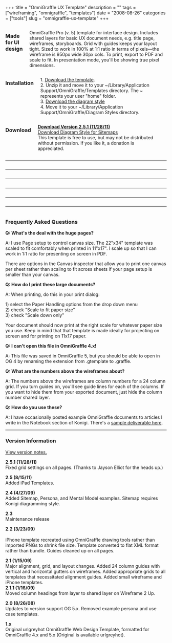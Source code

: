 +++
title = "OmniGraffle UX Template"
description = ""
tags = ["wireframing", "omnigraffle", "templates"]
date = "2008-08-26"
categories = ["tools"]
slug = "omnigraffle-ux-template"
+++



<div class="row">
  <div class="columns small-12 medium-4">
    <h3>Made for UI design</h3>
    <p>OmniGraffle Pro (v. 5) template for interface design. Includes shared layers for basic UX document needs, e.g. title page, wireframes, storyboards. Grid with guides keeps your layout tight.  Sized to work in 100% at 1:1 ratio in terms of pixels&#8212;the wireframe is 950px wide 30px cols. To print, export to PDF and scale to fit. In presentation mode, you'll be showing true pixel dimensions.</p>
  </div>
  <div class="columns small-12 medium-4">
    <h3>Installation</h3>
    <p>1. <a href="//media.konigi.com/tools/og-ux-template/Konigi-UX-Template-2-5-1.gtemplate.zip">Download the template</a>.<br />
    2. Unzip it and move it to your ~/Library/Application Support/OmniGraffle/Templates directory. The ~ represents your user "home" folder.<br />
    3. <a href="//media.konigi.com/tools/og-ux-template/Konigi.gdiagramstyle.zip">Download the diagram style</a><br />
    4. Move it to your ~/Library/Application Support/OmniGraffle/Diagram Styles directory.
    </p>
  </div>
  <div class="columns small-12 medium-4">
    <h3>Download</h3>
    <p><strong><a href="//media.konigi.com/tools/og-ux-template/Konigi-UX-Template-2-5-1.gtemplate.zip">Download Version 2.5.1 (11/28/11)</a></strong><br />
    <a href="//media.konigi.com/tools/og-ux-template/Konigi.gdiagramstyle.zip">Download Diagram Style for Sitemaps</a><br />
    <span class="t10">This template is free to use, but may not be distributed without permission. If you like it, a donation is appreciated.</span></p>
    <form action="https://www.paypal.com/cgi-bin/webscr" method="post" class="mar0 pad0">
    <input type="image" src="https://www.paypal.com/en_US/i/btn/btn_donate_SM.gif" border="0" name="submit" alt=""  class="mar0 pad0 paypal" style="background-color: #fff;" /><br />
    <input type="hidden" name="cmd" value="_s-xclick" class="mar0 pad0" /><br />
    <input type="hidden" name="hosted_button_id" value="2318535" class="mar0 pad0" /><br />
    <img alt="" border="0" src="https://www.paypal.com/en_US/i/scr/pixel.gif" width="1" height="1" class="mar0 pad0" /><br />
    </form>
  </div>
</div>

<hr>

<div class="row">
  <div class="columns small-12 medium-4">
  <a href="//media.konigi.com/tools/og-ux-template/Title_of_Document.png" class="group" rel="group"><img class="img-responsive" src="//media.konigi.com/tools/og-ux-template/Title_of_Document-thumb.png" alt="" /></a>
  </div>
  <div class="columns small-12 medium-4">
  <a href="//media.konigi.com/tools/og-ux-template/Persona_Overview.png" class="group" rel="group"><img class="img-responsive" src="//media.konigi.com/tools/og-ux-template/Persona_Overview-thumb.png" alt="" /></a>
  </div>
  <div class="columns small-12 medium-4">
  <a href="//media.konigi.com/tools/og-ux-template/Detailed_Persona.png" class="group" rel="group"><img class="img-responsive" src="//media.konigi.com/tools/og-ux-template/Detailed_Persona-thumb.png" alt="" /></a>
  </div>
</div>

<hr>

<div class="row">
  <div class="columns small-12 medium-4">
  <a href="//media.konigi.com/tools/og-ux-template/Mental_Model.png" class="group" rel="group"><img class="img-responsive" src="//media.konigi.com/tools/og-ux-template/Mental_Model-thumb.png" alt="" /></a>
  </div>
  <div class="columns small-12 medium-4">
  <a href="//media.konigi.com/tools/og-ux-template/Site_Map.png" class="group" rel="group"><img class="img-responsive" src="//media.konigi.com/tools/og-ux-template/Site_Map-thumb.png" alt="" /></a>
  </div>
  <div class="columns small-12 medium-4">
  <a href="//media.konigi.com/tools/og-ux-template/Wireframe_1_Up.png" class="group" rel="group"><img class="img-responsive" src="//media.konigi.com/tools/og-ux-template/Wireframe_1_Up-thumb.png" alt="" /></a>
  </div>
</div>

<hr>

<div class="row">
  <div class="columns small-12 medium-4">
  <a href="//media.konigi.com/tools/og-ux-template/Wireframe_Guides.png" class="group" rel="group"><img class="img-responsive" src="//media.konigi.com/tools/og-ux-template/Wireframe_Guides-thumb.png" alt="" /></a>
  </div>
  <div class="columns small-12 medium-4">
  <a href="//media.konigi.com/tools/og-ux-template/Wireframe_2_Up.png" class="group" rel="group"><img class="img-responsive" src="//media.konigi.com/tools/og-ux-template/Wireframe_2_Up-thumb.png" alt="" /></a>
  </div>
  <div class="columns small-12 medium-4">
  <a href="//media.konigi.com/tools/og-ux-template/Wireframe_Storyboard.png" class="group" rel="group"><img class="img-responsive" src="//media.konigi.com/tools/og-ux-template/Wireframe_Storyboard-thumb.png" alt="" /></a>
  </div>
</div>

<hr>

<div class="row">
  <div class="columns small-12 medium-4">
  <a href="//media.konigi.com/tools/og-ux-template/Small_Wireframe.png" class="group" rel="group"><img class="img-responsive" src="//media.konigi.com/tools/og-ux-template/Small_Wireframe-thumb.png" alt="" /></a>
  </div>
  <div class="columns small-12 medium-4">
  <a href="//media.konigi.com/tools/og-ux-template/Storyboard.png" class="group" rel="group"><img class="img-responsive" src="//media.konigi.com/tools/og-ux-template/Storyboard-thumb.png" alt="" /></a>
  </div>
  <div class="columns small-12 medium-4">
  <a href="//media.konigi.com/tools/og-ux-template/Storyboard_Notes.png" class="group" rel="group"><img class="img-responsive" src="//media.konigi.com/tools/og-ux-template/Storyboard_Notes-thumb.png" alt="" /></a>
  </div>
</div>

<hr>

<div class="row">
  <div class="columns small-12 medium-4">
  <a href="//media.konigi.com/tools/og-ux-template/iPhone_Wireframe.png" class="group" rel="group"><img class="img-responsive" src="//media.konigi.com/tools/og-ux-template/iPhone_Wireframe-thumb.png" alt="" /></a>
  </div>
  <div class="columns small-12 medium-4">
  <a href="//media.konigi.com/tools/og-ux-template/iPad_Portrait_1_Up.png" class="group" rel="group"><img class="img-responsive" src="//media.konigi.com/tools/og-ux-template/iPad_Portrait_1_Up-thumb.png" alt="" /></a>
  </div>
  <div class="columns small-12 medium-4">
  <a href="//media.konigi.com/tools/og-ux-template/iPad_Portrait_2_Up.png" class="group" rel="group"><img class="img-responsive" src="//media.konigi.com/tools/og-ux-template/iPad_Portrait_2_Up-thumb.png" alt="" /></a>
  </div>
</div>

<hr>

<a href="//media.konigi.com/tools/og-ux-template/iPad_Landscape_1_Up.png" class="group" rel="group"><img class="img-responsive" src="//media.konigi.com/tools/og-ux-template/iPad_Landscape_1_Up-thumb.png" alt="" /></a>

<div class="faq">
<h3>Frequently Asked Questions</h3>
<p><strong>Q: What's the deal with the huge pages?</strong></p>
<p>A: I use Page setup to control canvas size. The 22"x34" template was scaled to fit comfortably when printed in 11"x17". I scale up so that I can work in 1:1 ratio for presenting on screen in PDF.</p>
<p>There are options in the Canvas inspector that allow you to print one canvas per sheet rather than scaling to fit across sheets if your page setup is smaller than your canvas.</p>
<p><strong>Q: How do I print these large documents?</strong></p>
<p>A: When printing, do this in your print dialog:</p>
<p>1) select the Paper Handling options from the drop down menu<br />
2) check "Scale to fit paper size"<br />
3) check "Scale down only"</p>
<p>Your document should now print at the right scale for whatever paper size you use. Keep in mind that that template is made ideally for projecting on screen and for printing on 11x17 paper.</p>
<p><strong>Q: I can't open this file in OmniGraffle 4.x!</strong></p>
<p>A: This file was saved in OmniGraffle 5, but you should be able to open in OG 4 by renaming the extension from .gtemplate to .graffle.</p>
<p><strong>Q: What are the numbers above the wireframes about?</strong></p>
<p>A: The numbers above the wireframes are column numbers for a 24 column grid. If you turn guides on, you'll see guide lines for each of the columns. If you want to hide them from your exported document, just hide the column number shared layer.</p>
<p><strong>Q: How do you use these?</strong></p>
<p>A: I have occasionally posted example OmniGraffle documents to articles I write in the Notebook section of Konigi. There's a <a href="../notebook/better-gmail-client-wireframe.html">sample deliverable here</a>.</p>
</div>
<hr>
<div class="version">
<h3>Version Information</h3>
<p><a href="javascript:void(0);" class="toggle">View version notes.</a></p>
<div class="toggle-content hide">
<p>
<strong>2.5.1 (11/28/11)</strong><br />
Fixed grid settings on all pages. (Thanks to Jayson Elliot for the heads up.)
</p>
<p>
<strong>2.5 (8/15/11)</strong><br />
Added iPad Templates.
</p>
<p>
<strong>2.4 (4/27/09)</strong><br />
Added Sitemap, Persona, and Mental Model examples. Sitemap requires Konigi diagramming style.
</p>
<p>
<strong>2.3</strong><br />
Maintenance release
</p>
<p>
<strong>2.2 (3/23/09)</strong></br /><br />
iPhone template recreated using OmniGraffle drawing tools rather than imported PNGs to shrink file size. Template converted to flat XML format rather than bundle. Guides cleaned up on all pages.
</p>
<p>
<strong>2.1 (1/15/09)</strong><br />
Major alignment, grid, and layout changes. Added 24 column guides with vertical and horizontal gutters on wireframes. Added appropriate grids to all templates that necessitated alignment guides. Added small wireframe and iPhone templates.<br />
<strong>2.1.1 (1/16/09)</strong><br />
Moved column headings from layer to shared layer on Wireframe 2 Up.
</p>
<p>
<strong>2.0 (8/26/08)</strong><br />
Updates to version support OG 5.x. Removed example persona and use case templates.
</p>
<p>
<strong>1.x</strong><br />
Original urlgreyhot OmniGraffle Web Design Template, formatted for OmniGraffle 4.x and 5.x (Original is available urlgreyhot).
</p>
</div>
</div>
